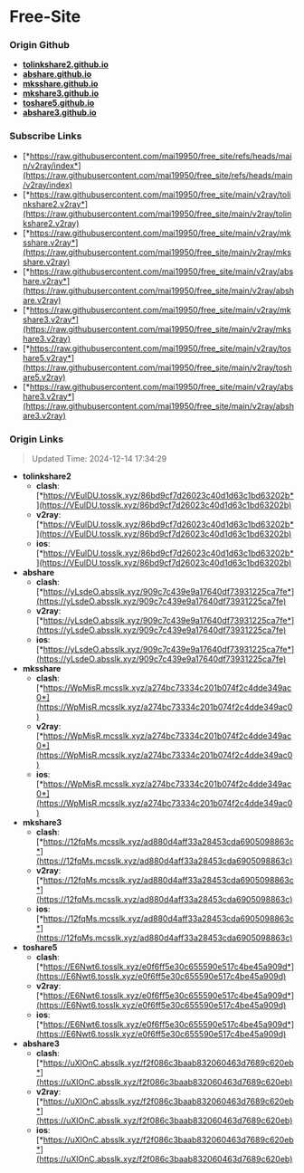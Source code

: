 # Free-Site

### Origin Github

- [**tolinkshare2.github.io**](https://github.com/tolinkshare2/tolinkshare2.github.io)
- [**abshare.github.io**](https://github.com/abshare/abshare.github.io)
- [**mksshare.github.io**](https://github.com/mksshare/mksshare.github.io)
- [**mkshare3.github.io**](https://github.com/mkshare3/mkshare3.github.io)
- [**toshare5.github.io**](https://github.com/toshare5/toshare5.github.io)
- [**abshare3.github.io**](https://github.com/abshare3/abshare3.github.io)

### Subscribe Links

- [*https://raw.githubusercontent.com/mai19950/free_site/refs/heads/main/v2ray/index*](https://raw.githubusercontent.com/mai19950/free_site/refs/heads/main/v2ray/index)
- [*https://raw.githubusercontent.com/mai19950/free_site/main/v2ray/tolinkshare2.v2ray*](https://raw.githubusercontent.com/mai19950/free_site/main/v2ray/tolinkshare2.v2ray)
- [*https://raw.githubusercontent.com/mai19950/free_site/main/v2ray/mksshare.v2ray*](https://raw.githubusercontent.com/mai19950/free_site/main/v2ray/mksshare.v2ray)
- [*https://raw.githubusercontent.com/mai19950/free_site/main/v2ray/abshare.v2ray*](https://raw.githubusercontent.com/mai19950/free_site/main/v2ray/abshare.v2ray)
- [*https://raw.githubusercontent.com/mai19950/free_site/main/v2ray/mkshare3.v2ray*](https://raw.githubusercontent.com/mai19950/free_site/main/v2ray/mkshare3.v2ray)
- [*https://raw.githubusercontent.com/mai19950/free_site/main/v2ray/toshare5.v2ray*](https://raw.githubusercontent.com/mai19950/free_site/main/v2ray/toshare5.v2ray)
- [*https://raw.githubusercontent.com/mai19950/free_site/main/v2ray/abshare3.v2ray*](https://raw.githubusercontent.com/mai19950/free_site/main/v2ray/abshare3.v2ray)

### Origin Links

> Updated Time: 2024-12-14 17:34:29

- **tolinkshare2**
  - **clash**: [*https://VEulDU.tosslk.xyz/86bd9cf7d26023c40d1d63c1bd63202b*](https://VEulDU.tosslk.xyz/86bd9cf7d26023c40d1d63c1bd63202b)
  - **v2ray**: [*https://VEulDU.tosslk.xyz/86bd9cf7d26023c40d1d63c1bd63202b*](https://VEulDU.tosslk.xyz/86bd9cf7d26023c40d1d63c1bd63202b)
  - **ios**: [*https://VEulDU.tosslk.xyz/86bd9cf7d26023c40d1d63c1bd63202b*](https://VEulDU.tosslk.xyz/86bd9cf7d26023c40d1d63c1bd63202b)
- **abshare**
  - **clash**: [*https://yLsdeO.absslk.xyz/909c7c439e9a17640df73931225ca7fe*](https://yLsdeO.absslk.xyz/909c7c439e9a17640df73931225ca7fe)
  - **v2ray**: [*https://yLsdeO.absslk.xyz/909c7c439e9a17640df73931225ca7fe*](https://yLsdeO.absslk.xyz/909c7c439e9a17640df73931225ca7fe)
  - **ios**: [*https://yLsdeO.absslk.xyz/909c7c439e9a17640df73931225ca7fe*](https://yLsdeO.absslk.xyz/909c7c439e9a17640df73931225ca7fe)
- **mksshare**
  - **clash**: [*https://WpMisR.mcsslk.xyz/a274bc73334c201b074f2c4dde349ac0*](https://WpMisR.mcsslk.xyz/a274bc73334c201b074f2c4dde349ac0)
  - **v2ray**: [*https://WpMisR.mcsslk.xyz/a274bc73334c201b074f2c4dde349ac0*](https://WpMisR.mcsslk.xyz/a274bc73334c201b074f2c4dde349ac0)
  - **ios**: [*https://WpMisR.mcsslk.xyz/a274bc73334c201b074f2c4dde349ac0*](https://WpMisR.mcsslk.xyz/a274bc73334c201b074f2c4dde349ac0)
- **mkshare3**
  - **clash**: [*https://12fqMs.mcsslk.xyz/ad880d4aff33a28453cda6905098863c*](https://12fqMs.mcsslk.xyz/ad880d4aff33a28453cda6905098863c)
  - **v2ray**: [*https://12fqMs.mcsslk.xyz/ad880d4aff33a28453cda6905098863c*](https://12fqMs.mcsslk.xyz/ad880d4aff33a28453cda6905098863c)
  - **ios**: [*https://12fqMs.mcsslk.xyz/ad880d4aff33a28453cda6905098863c*](https://12fqMs.mcsslk.xyz/ad880d4aff33a28453cda6905098863c)
- **toshare5**
  - **clash**: [*https://E6Nwt6.tosslk.xyz/e0f6ff5e30c655590e517c4be45a909d*](https://E6Nwt6.tosslk.xyz/e0f6ff5e30c655590e517c4be45a909d)
  - **v2ray**: [*https://E6Nwt6.tosslk.xyz/e0f6ff5e30c655590e517c4be45a909d*](https://E6Nwt6.tosslk.xyz/e0f6ff5e30c655590e517c4be45a909d)
  - **ios**: [*https://E6Nwt6.tosslk.xyz/e0f6ff5e30c655590e517c4be45a909d*](https://E6Nwt6.tosslk.xyz/e0f6ff5e30c655590e517c4be45a909d)
- **abshare3**
  - **clash**: [*https://uXlOnC.absslk.xyz/f2f086c3baab832060463d7689c620eb*](https://uXlOnC.absslk.xyz/f2f086c3baab832060463d7689c620eb)
  - **v2ray**: [*https://uXlOnC.absslk.xyz/f2f086c3baab832060463d7689c620eb*](https://uXlOnC.absslk.xyz/f2f086c3baab832060463d7689c620eb)
  - **ios**: [*https://uXlOnC.absslk.xyz/f2f086c3baab832060463d7689c620eb*](https://uXlOnC.absslk.xyz/f2f086c3baab832060463d7689c620eb)
